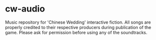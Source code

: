 # cw-audio
Music repository for 'Chinese Wedding' interactive fiction.
All songs are properly credited to their respective producers during publication of the game.
Please ask for permission before using any of the soundtracks.
